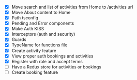 - [x] Move search and list of activities from Home to /activities url
- [x] Move About content to Home
- [x] Path tsconfig
- [x] Pending and Error components
- [x] Make Auth KISS
- [x] Interceptors (auth and security)
- [x] Guards
- [x] TypeName for functions file
- [x] Create activity feature
- [x] View proper auth bookings and activities
- [x] Register with role and accept terms
- [ ] Have a Redux store for activities or bookings
- [ ] Create booking feature
